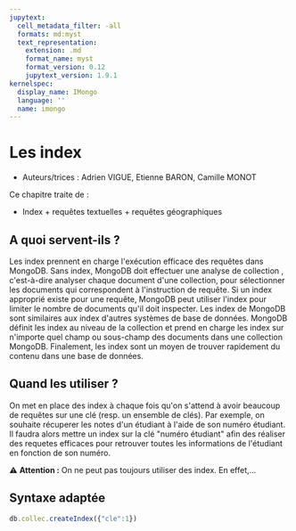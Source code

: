 ```yaml
---
jupytext:
  cell_metadata_filter: -all
  formats: md:myst
  text_representation:
    extension: .md
    format_name: myst
    format_version: 0.12
    jupytext_version: 1.9.1
kernelspec:
  display_name: IMongo
  language: ''
  name: imongo
---
```


# Les index

* Auteurs/trices : Adrien VIGUE, Etienne BARON, Camille MONOT

Ce chapitre traite de :
* Index + requêtes textuelles + requêtes géographiques


## A quoi servent-ils ?

Les index prennent en charge l'exécution efficace des requêtes dans MongoDB. Sans index, MongoDB doit effectuer une analyse de collection , c'est-à-dire analyser chaque document d'une collection, pour sélectionner les documents qui correspondent à l'instruction de requête. Si un index approprié existe pour une requête, MongoDB peut utiliser l'index pour limiter le nombre de documents qu'il doit inspecter. Les index de MongoDB sont similaires aux index d'autres systèmes de base de données. MongoDB définit les index au niveau de la collection et prend en charge les index sur n'importe quel champ ou sous-champ des documents dans une collection MongoDB. Finalement, les index sont un moyen de trouver rapidement du contenu dans une base de données.

## Quand les utiliser ?

On met en place des index à chaque fois qu'on s'attend à avoir beaucoup de requêtes sur une clé (resp. un ensemble de clés). 
Par exemple, on souhaite récuperer les notes d'un étudiant à l'aide de son numéro étudiant. Il faudra alors mettre un index sur la clé "numéro étudiant" afin des réaliser des requetes efficaces pour retrouver toutes les informations de l'étudiant en fonction de son numéro.


⚠️ **Attention :** On ne peut pas toujours utiliser des index. En effet,...

## Syntaxe adaptée

```javascript
db.collec.createIndex({"cle":1})
```
